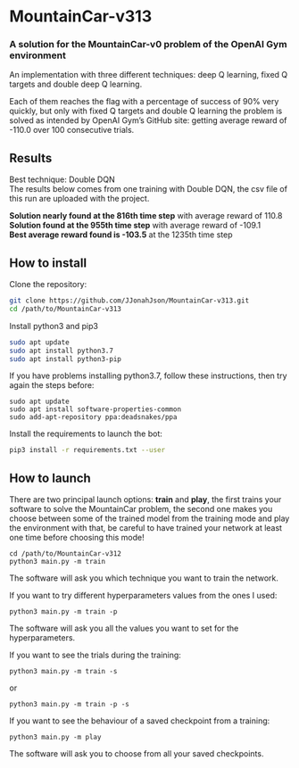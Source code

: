 # MountainCar-v313
### A solution for the MountainCar-v0 problem of the OpenAI Gym environment

An implementation with three different techniques: deep Q learning, fixed Q targets and double deep Q learning. 

Each of them reaches the flag with a percentage of success of 90% very quickly, but only with fixed Q targets and double Q learning the problem is solved as intended by OpenAI Gym’s GitHub site: getting average reward of -110.0 over 100 consecutive trials.

## Results
Best technique: Double DQN\
The results below comes from one training with Double DQN, the csv file of this run are uploaded with the project.

**Solution nearly found at the 816th time step** with average reward of 110.8\
**Solution found at the 955th time step** with average reward of -109.1\
**Best average reward found is -103.5** at the 1235th time step


## How to install
Clone the repository:
```bash
git clone https://github.com/JJonahJson/MountainCar-v313.git
cd /path/to/MountainCar-v313
```
Install python3 and pip3
```bash
sudo apt update
sudo apt install python3.7
sudo apt install python3-pip
```

If you have problems installing python3.7, follow these instructions, then try again the steps before:
```
sudo apt update
sudo apt install software-properties-common
sudo add-apt-repository ppa:deadsnakes/ppa
```

Install the requirements to launch the bot:
```bash
pip3 install -r requirements.txt --user
```

## How to launch
There are two principal launch options: **train** and **play**, the first trains your software to solve the MountainCar problem, the second one makes you choose between some of the trained model from the training mode and play the environment with that, be careful to have trained your network at least one time before choosing this mode!

```
cd /path/to/MountainCar-v312
python3 main.py -m train
```
The software will ask you which technique you want to train the network.

If you want to try different hyperparameters values from the ones I used:
```
python3 main.py -m train -p
```
The software will ask you all the values you want to set for the hyperparameters.

If you want to see the trials during the training:
```
python3 main.py -m train -s
```
or
```
python3 main.py -m train -p -s
```

If you want to see the behaviour of a saved checkpoint from a training:
```
python3 main.py -m play
```
The software will ask you to choose from all your saved checkpoints.
